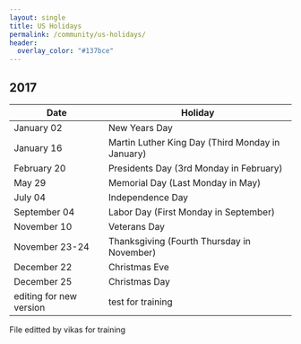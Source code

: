 ```yaml
---
layout: single
title: US Holidays
permalink: /community/us-holidays/
header:
  overlay_color: "#137bce"
---
```

## 2017

Date          | Holiday
---           | ---
January 02    | New Years Day
January 16    | Martin Luther King Day (Third Monday in January)
February 20   | Presidents Day (3rd Monday in February)
May 29        | Memorial Day (Last Monday in May)
July 04       | Independence Day
September 04  | Labor Day (First Monday in September)
November 10   |	Veterans Day
November 23-24|	Thanksgiving (Fourth Thursday in November)
December 22   | Christmas Eve
December 25   |	Christmas Day
editing for new version | test for training
File editted by vikas for training
